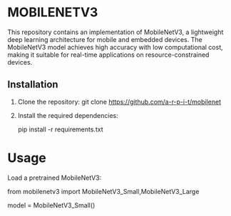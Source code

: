 # MOBILENETV3
This repository contains an implementation of MobileNetV3, a lightweight deep learning architecture for mobile and embedded devices. The MobileNetV3 model achieves high accuracy with low computational cost, making it suitable for real-time applications on resource-constrained devices.
## Installation
1. Clone the repository:
 git clone https://github.com/a-r-p-i-t/mobilenet
2. Install the required dependencies:

   pip install -r requirements.txt
# Usage
Load a pretrained MobileNetV3:

from mobilenetv3 import MobileNetV3_Small,MobileNetV3_Large

model = MobileNetV3_Small()

